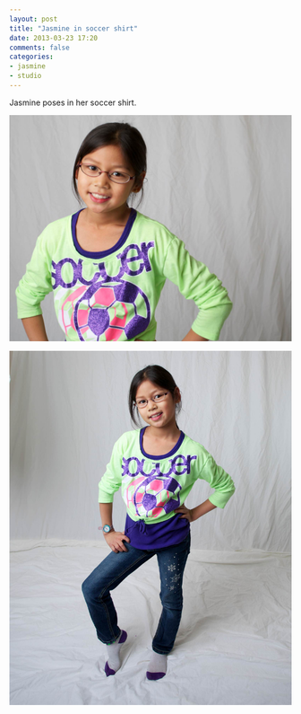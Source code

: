 ```yaml
---
layout: post
title: "Jasmine in soccer shirt"
date: 2013-03-23 17:20
comments: false
categories: 
- jasmine
- studio
---
```

Jasmine poses in her soccer shirt.

![Jasmine poses in a soccer shirt](/assets/images/2013/2013-01-15/lazy-saturday-2013-01-15-at-20-05-35.jpg)

![Jasmine standing](/assets/images/2013/2013-01-15/lazy-saturday-2013-01-15-at-20-05-50.jpg)